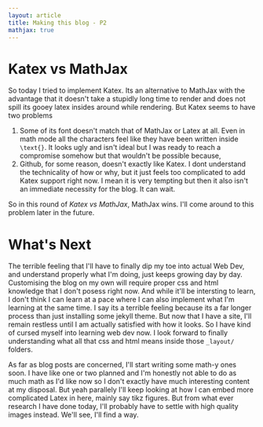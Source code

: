 ```yaml
---
layout: article
title: Making this blog - P2
mathjax: true
---
```


# Katex vs MathJax

So today I tried to implement Katex. Its an alternative to MathJax with the advantage that it doesn't take a stupidly long time to render and does not spill its gooey latex insides around while rendering. But Katex seems to have two problems

1. Some of its font doesn't match that of MathJax or Latex at all. Even in math mode all the characters feel like they have been written inside `\text{}`. It looks ugly and isn't ideal but I was ready to reach a compromise somehow but that wouldn't be possible because, 
2. Github, for some reason, doesn't exactly like Katex. I dont understand the technicality of how or why, but it just feels too complicated to add Katex support right now. I mean it is very tempting but then it also isn't an immediate necessity for the blog. It can wait. 

So in this round of *Katex vs MathJax*, MathJax wins. I'll come around to this problem later in the future. 

# What's Next

The terrible feeling that I'll have to finally dip my toe into actual Web Dev, and understand properly what I'm doing, just keeps growing day by day. Customising the blog on my own will require proper css and html knowledge that I don't posess right now. And while it'll be intersting to learn, I don't think I can learn at a pace where I can also implement what I'm learning at the same time. I say its a terrible feeling because its a far longer process than just installing some jekyll theme. But now that I have a site, I'll remain restless until I am actually satisfied with how it looks. So I have kind of cursed myself into learning web dev now. I look forward to finally understanding what all that css and html means inside those `_layout/` folders. 

As far as blog posts are concerned, I'll start writing some math-y ones soon. I have like one or two planned and I'm honestly not able to do as much math as I'd like now so I don't exactly have much interesting content at my disposal. But yeah parallely I'll keep looking at how I can embed more complicated Latex in here, mainly say tikz figures. But from what ever research I have done today, I'll probably have to settle with high quality images instead. We'll see, I'll find a way.  